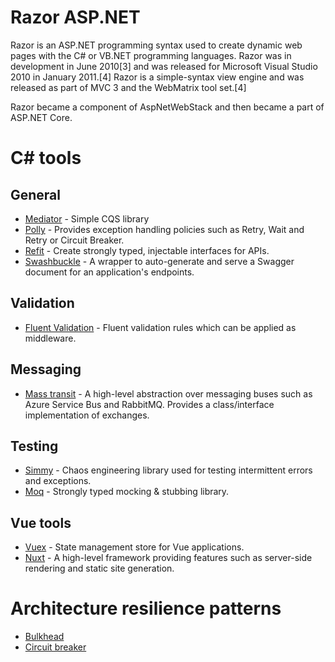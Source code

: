 # Razor ASP.NET

Razor is an ASP.NET programming syntax used to create dynamic web pages with the C# or VB.NET programming languages. Razor was in development in June 2010[3] and was released for Microsoft Visual Studio 2010 in January 2011.[4] Razor is a simple-syntax view engine and was released as part of MVC 3 and the WebMatrix tool set.[4]

Razor became a component of AspNetWebStack and then became a part of ASP.NET Core.

 

[](#c-tools)C# tools
====================

[](#general)General
-------------------

*   [Mediator](https://github.com/jbogard/MediatR) - Simple CQS library
*   [Polly](https://github.com/App-vNext/Polly) - Provides exception handling policies such as Retry, Wait and Retry or Circuit Breaker.
*   [Refit](https://github.com/reactiveui/refit) - Create strongly typed, injectable interfaces for APIs.
*   [Swashbuckle](https://docs.microsoft.com/en-us/aspnet/core/tutorials/getting-started-with-swashbuckle?view=aspnetcore-3.1&tabs=visual-studio) - A wrapper to auto-generate and serve a Swagger document for an application's endpoints.

[](#validation)Validation
-------------------------

*   [Fluent Validation](https://fluentvalidation.net/) - Fluent validation rules which can be applied as middleware.

[](#messaging)Messaging
-----------------------

*   [Mass transit](https://masstransit-project.com/) - A high-level abstraction over messaging buses such as Azure Service Bus and RabbitMQ. Provides a class/interface implementation of exchanges.

[](#testing)Testing
-------------------

*   [Simmy](https://github.com/Polly-Contrib/Simmy) - Chaos engineering library used for testing intermittent errors and exceptions.
*   [Moq](https://github.com/Moq/moq4/wiki/Quickstart) - Strongly typed mocking & stubbing library.

[](#vue-tools)Vue tools
-----------------------

*   [Vuex](https://vuex.vuejs.org/) - State management store for Vue applications.
*   [Nuxt](https://nuxtjs.org/) - A high-level framework providing features such as server-side rendering and static site generation.

[](#architecture-resilience-patterns)Architecture resilience patterns
=====================================================================

*   [Bulkhead](https://docs.microsoft.com/en-us/azure/architecture/patterns/bulkhead)
*   [Circuit breaker](https://docs.microsoft.com/en-us/dotnet/architecture/microservices/implement-resilient-applications/implement-circuit-breaker-pattern)